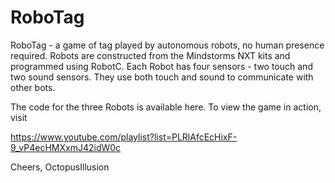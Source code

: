 # RoboTag

RoboTag - a game of tag played by autonomous robots, no human presence required. Robots are constructed from the Mindstorms NXT kits and programmed using RobotC. Each Robot has four sensors - two touch and two sound sensors. They use both touch and sound to communicate with other bots.

The code for the three Robots is available here. To view the game in action, visit

https://www.youtube.com/playlist?list=PLRlAfcEcHixF-9_vP4ecHMXxmJ42idW0c

Cheers,
OctopusIllusion